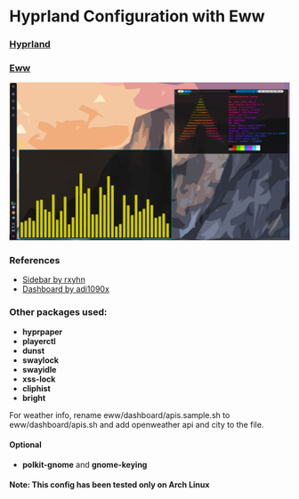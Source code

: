 # Hyprland Configuration with Eww

### [Hyprland](https://github.com/hyprwm/Hyprland "Hyprland")

### [Eww](https://github.com/elkowar/eww "Eww")

![image](hypr/screenshots/desktop.png)

### References

* [Sidebar by rxyhn](https://github.com/rxyhn/bspdots)
* [Dashboard by adi1090x](https://github.com/adi1090x/widgets)

### Other packages used:

* **hyprpaper**
* **playerctl**
* **dunst**
* **swaylock**
* **swayidle**
* **xss-lock**
* **cliphist**
* **bright**

For weather info, rename eww/dashboard/apis.sample.sh to eww/dashboard/apis.sh and add openweather api and city to the file.

#### Optional

* **polkit-gnome** and **gnome-keying**

#### Note: This config has been tested only on Arch Linux

